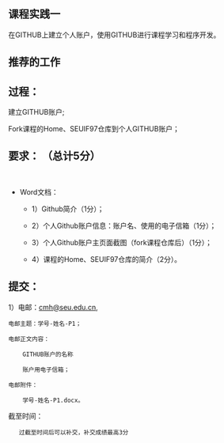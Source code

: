 
##  课程实践一 

   在GITHUB上建立个人账户，使用GITHUB进行课程学习和程序开发。
 
## 推荐的工作 

	

    
## 过程： 

   建立GITHUB账户;
   
   Fork课程的Home、SEUIF97仓库到个人GITHUB账户；

## 要求： （总计5分）
    
* Word文档：

  * 1）Github简介（1分）；

  * 2）个人Github账户信息：账户名、使用的电子信箱（1分）；

  * 3）个人Github账户主页面截图（fork课程仓库后）（1分）；

  * 4）课程的Home、SEUIF97仓库的简介（2分）。

## 提交：

1）电邮：cmh@seu.edu.cn,

	电邮主题：学号-姓名-P1；

	电邮正文内容：

		GITHUB账户的名称

		账户用电子信箱；

	电邮附件：

		学号-姓名-P1.docx。


截至时间： 

       过截至时间后可以补交，补交成绩最高3分

 

 


